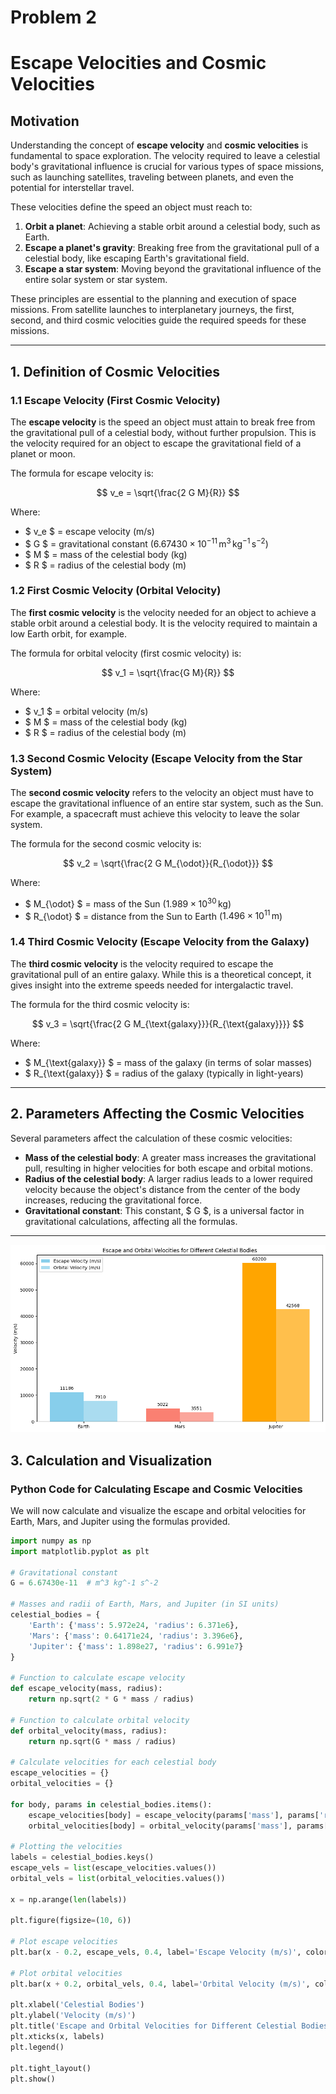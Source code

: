 # Problem 2
# Escape Velocities and Cosmic Velocities

## Motivation
Understanding the concept of **escape velocity** and **cosmic velocities** is fundamental to space exploration. The velocity required to leave a celestial body's gravitational influence is crucial for various types of space missions, such as launching satellites, traveling between planets, and even the potential for interstellar travel. 

These velocities define the speed an object must reach to:
1. **Orbit a planet**: Achieving a stable orbit around a celestial body, such as Earth.
2. **Escape a planet's gravity**: Breaking free from the gravitational pull of a celestial body, like escaping Earth's gravitational field.
3. **Escape a star system**: Moving beyond the gravitational influence of the entire solar system or star system.

These principles are essential to the planning and execution of space missions. From satellite launches to interplanetary journeys, the first, second, and third cosmic velocities guide the required speeds for these missions.

---

## 1. Definition of Cosmic Velocities

### 1.1 Escape Velocity (First Cosmic Velocity)
The **escape velocity** is the speed an object must attain to break free from the gravitational pull of a celestial body, without further propulsion. This is the velocity required for an object to escape the gravitational field of a planet or moon.

The formula for escape velocity is:

$$
v_e = \sqrt{\frac{2 G M}{R}}
$$

Where:
- $ v_e $ = escape velocity (m/s)
- $ G $ = gravitational constant ($6.67430 \times 10^{-11} \, \text{m}^3 \, \text{kg}^{-1} \, \text{s}^{-2}$)
- $ M $ = mass of the celestial body (kg)
- $ R $ = radius of the celestial body (m)

### 1.2 First Cosmic Velocity (Orbital Velocity)
The **first cosmic velocity** is the velocity needed for an object to achieve a stable orbit around a celestial body. It is the velocity required to maintain a low Earth orbit, for example.

The formula for orbital velocity (first cosmic velocity) is:

$$
v_1 = \sqrt{\frac{G M}{R}}
$$

Where:
- $ v_1 $ = orbital velocity (m/s)
- $ M $ = mass of the celestial body (kg)
- $ R $ = radius of the celestial body (m)

### 1.3 Second Cosmic Velocity (Escape Velocity from the Star System)
The **second cosmic velocity** refers to the velocity an object must have to escape the gravitational influence of an entire star system, such as the Sun. For example, a spacecraft must achieve this velocity to leave the solar system.

The formula for the second cosmic velocity is:

$$
v_2 = \sqrt{\frac{2 G M_{\odot}}{R_{\odot}}}
$$

Where:
- $ M_{\odot} $ = mass of the Sun ($1.989 \times 10^{30} \, \text{kg}$)
- $ R_{\odot} $ = distance from the Sun to Earth ($1.496 \times 10^{11} \, \text{m}$)

### 1.4 Third Cosmic Velocity (Escape Velocity from the Galaxy)
The **third cosmic velocity** is the velocity required to escape the gravitational pull of an entire galaxy. While this is a theoretical concept, it gives insight into the extreme speeds needed for intergalactic travel.

The formula for the third cosmic velocity is:

$$
v_3 = \sqrt{\frac{2 G M_{\text{galaxy}}}{R_{\text{galaxy}}}}
$$

Where:
- $ M_{\text{galaxy}} $ = mass of the galaxy (in terms of solar masses)
- $ R_{\text{galaxy}} $ = radius of the galaxy (typically in light-years)

---

## 2. Parameters Affecting the Cosmic Velocities

Several parameters affect the calculation of these cosmic velocities:
- **Mass of the celestial body**: A greater mass increases the gravitational pull, resulting in higher velocities for both escape and orbital motions.
- **Radius of the celestial body**: A larger radius leads to a lower required velocity because the object's distance from the center of the body increases, reducing the gravitational force.
- **Gravitational constant**: This constant, $ G $, is a universal factor in gravitational calculations, affecting all the formulas.

---
![alt text](image-4.png)
## 3. Calculation and Visualization

### Python Code for Calculating Escape and Cosmic Velocities

We will now calculate and visualize the escape and orbital velocities for Earth, Mars, and Jupiter using the formulas provided.

```python
import numpy as np
import matplotlib.pyplot as plt

# Gravitational constant
G = 6.67430e-11  # m^3 kg^-1 s^-2

# Masses and radii of Earth, Mars, and Jupiter (in SI units)
celestial_bodies = {
    'Earth': {'mass': 5.972e24, 'radius': 6.371e6},
    'Mars': {'mass': 0.64171e24, 'radius': 3.396e6},
    'Jupiter': {'mass': 1.898e27, 'radius': 6.991e7}
}

# Function to calculate escape velocity
def escape_velocity(mass, radius):
    return np.sqrt(2 * G * mass / radius)

# Function to calculate orbital velocity
def orbital_velocity(mass, radius):
    return np.sqrt(G * mass / radius)

# Calculate velocities for each celestial body
escape_velocities = {}
orbital_velocities = {}

for body, params in celestial_bodies.items():
    escape_velocities[body] = escape_velocity(params['mass'], params['radius'])
    orbital_velocities[body] = orbital_velocity(params['mass'], params['radius'])

# Plotting the velocities
labels = celestial_bodies.keys()
escape_vels = list(escape_velocities.values())
orbital_vels = list(orbital_velocities.values())

x = np.arange(len(labels))

plt.figure(figsize=(10, 6))

# Plot escape velocities
plt.bar(x - 0.2, escape_vels, 0.4, label='Escape Velocity (m/s)', color='red')

# Plot orbital velocities
plt.bar(x + 0.2, orbital_vels, 0.4, label='Orbital Velocity (m/s)', color='blue')

plt.xlabel('Celestial Bodies')
plt.ylabel('Velocity (m/s)')
plt.title('Escape and Orbital Velocities for Different Celestial Bodies')
plt.xticks(x, labels)
plt.legend()

plt.tight_layout()
plt.show()
```